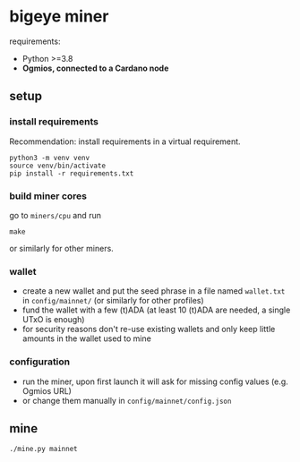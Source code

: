 # bigeye miner

requirements: 
- Python >=3.8
- **Ogmios, connected to a Cardano node**

## setup

### install requirements

Recommendation: install requirements in a virtual requirement.

````
python3 -m venv venv
source venv/bin/activate
pip install -r requirements.txt
````

### build miner cores

go to `miners/cpu` and run
````
make
````
or similarly for other miners.


### wallet

- create a new wallet and put the seed phrase in a file named `wallet.txt` in `config/mainnet/` (or similarly for other profiles)
- fund the wallet with a few (t)ADA (at least 10 (t)ADA are needed, a single UTxO is enough)
- for security reasons don't re-use existing wallets and only keep little amounts in the wallet used to mine

### configuration

- run the miner, upon first launch it will ask for missing config values (e.g. Ogmios URL)
- or change them manually in `config/mainnet/config.json`

## mine
````
./mine.py mainnet
````

